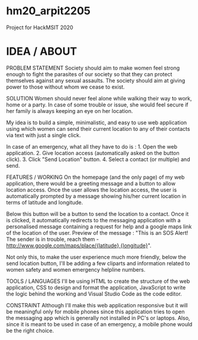 # hm20_arpit2205
Project for HackMSIT 2020

# IDEA / ABOUT

PROBLEM STATEMENT
Society should aim to make women feel strong enough to fight the parasites of our society so that they can protect themselves against any sexual assaults. The society should aim at giving power to those without whom we cease to exist.

SOLUTION
Women should never feel alone while walking their way to work, home or a party. In case of some trouble or issue, she would feel secure if her family is always keeping an eye on her location.

My idea is to build a simple, minimalistic, and easy to use web application using which women can send their current location to any of their contacts via text with just a single click.

In case of an emergency, what all they have to do is : 1. Open the web application. 2. Give location access (automatically asked on the button click). 3. Click "Send Location" button. 4. Select a contact (or multiple) and send.

FEATURES / WORKING
On the homepage (and the only page) of my web application, there would be a greeting message and a button to allow location access. Once the user allows the location access, the user is automatically prompted by a message showing his/her current location in terms of latitude and longitude.

Below this button will be a button to send the location to a contact. Once it is clicked, it automatically redirects to the messaging application with a personalised message containing a request for help and a google maps link of the location of the user. Preview of the message : "This is an SOS Alert! The sender is in trouble, reach them - http://www.google.com/maps/place/{latitude},{longitude}".

Not only this, to make the user experience much more friendly, below the send location button, I'll be adding a few cliparts and information related to women safety and women emergency helpline numbers.

TOOLS / LANGUAGES
I'll be using HTML to create the structure of the web application, CSS to design and format the application, JavaScript to write the logic behind the working and Visual Studio Code as the code editor.

CONSTRAINT
Although I'll make this web application responsive but it will be meaningful only for mobile phones since this application tries to open the messaging app which is generally not installed in PC's or laptops. Also, since it is meant to be used in case of an emergency, a mobile phone would be the right choice.
